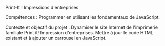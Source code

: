 Print-It ! Impressions d'entreprises

Compétences : Programmer en utilisant les fondamentaux de JavaScript.

Contexte et objectif du projet : 
Dynamiser le site Internet de l'imprimerie familiale Print it! Impression d'entreprises.
Mettre à jour le code HTML existant et à ajouter un carrousel en JavaScript.
